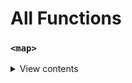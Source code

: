 # All Functions

### ``<map>``
<details>
<summary>View contents</summary>

<ol>
    <li><a href="#push"><code>begin</code></a></li>
    <li><a href="#pop"><code>cbegin</code></a></li>
    <li><a href="#top"><code>end</code></a></li>
    <li><a href="#size"><code>cend</code></a></li>
    <li><a href="#swap"><code>rbegin</code></a></li>
    <li><a href="#empty"><code>crbegin</code></a></li>
    <li><a href="#emplace"><code>rend</code></a>
    <li><a href="#emplace"><code>crend</code></a>
    <li><a href="#emplace"><code>empty</code></a>
    <li><a href="#emplace"><code>size</code></a>
    <li><a href="#emplace"><code>max_size</code></a>
    <li><a href="#emplace"><code>clear</code></a>
    <li><a href="#emplace"><code>insert</code></a>
    <li><a href="#emplace"><code>insert_or_assign</code></a>
    <li><a href="#emplace"><code>emplace</code></a>
    <li><a href="#emplace"><code>emplace_hint</code></a>
    <li><a href="#emplace"><code>try_emplace</code></a>	
    <li><a href="#emplace"><code>erase</code></a>
    <li><a href="#emplace"><code>swap</code></a>
    <li><a href="#emplace"><code>extract</code></a>
    <li><a href="#emplace"><code>merge</code></a>
    <li><a href="#emplace"><code>count</code></a>
    <li><a href="#emplace"><code>find</code></a>
    <li><a href="#emplace"><code>contains</code></a>
    <li><a href="#emplace"><code>equal_range</code></a>
    <li><a href="#emplace"><code>lower_bound</code></a>
    <li><a href="#emplace"><code>upper_bound</code></a>
    <li><a href="#emplace"><code>key_comp</code></a>
    <li><a href="#emplace"><code>value_comp</code></a>	

</ol>
</details>
